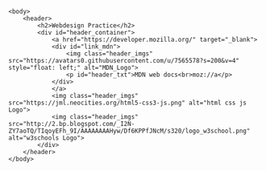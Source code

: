 <html>
    <head>
        <meta charset="UTF-8">
        <title>webdesign</title>
        <meta name="description" content="webdesign practice">
        <meta name="keywords" content="HTML, CSS, JavaScript, convert, converter, unit, units">
        <meta name="viewport" content="width=device-width, initial-scale=1.0">
        <link rel="stylesheet" href="style.css">
    </head>

    <body>
        <header>
            <h2>Webdesign Practice</h2>
            <div id="header_container">
                <a href="https://developer.mozilla.org/" target="_blank">
                <div id="link_mdn">
                    <img class="header_imgs" src="https://avatars0.githubusercontent.com/u/7565578?s=200&v=4" style="float: left;" alt="MDN_Logo">
                    <p id="header_txt">MDN web docs<br>moz://a</p>
                </div>
                </a>
                <img class="header_imgs" src="https://jml.neocities.org/html5-css3-js.png" alt="html css js Logo">
                <img class="header_imgs" src="http://2.bp.blogspot.com/_I2N-ZY7aoTQ/TIqoyEFh_9I/AAAAAAAAHyw/Df6KPPfJNcM/s320/logo_w3school.png" alt="w3schools Logo">
            </div>
        </header>
    </body>
</html>
